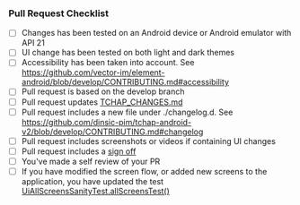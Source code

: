 ### Pull Request Checklist

<!--
 Please read [CONTRIBUTING.md](https://github.com/dinsic-pim/tchap-android-v2/blob/develop/CONTRIBUTING.md) before submitting your pull request
 Depending on the Pull Request content, it can be acceptable if some of the following checkboxes stay unchecked.
 -->

- [ ] Changes has been tested on an Android device or Android emulator with API 21
- [ ] UI change has been tested on both light and dark themes
- [ ] Accessibility has been taken into account. See https://github.com/vector-im/element-android/blob/develop/CONTRIBUTING.md#accessibility
- [ ] Pull request is based on the develop branch
- [ ] Pull request updates [TCHAP_CHANGES.md](https://github.com/dinsic-pim/tchap-android-v2/blob/develop/TCHAP_CHANGES.md)
- [ ] Pull request includes a new file under ./changelog.d. See https://github.com/dinsic-pim/tchap-android-v2/blob/develop/CONTRIBUTING.md#changelog
- [ ] Pull request includes screenshots or videos if containing UI changes
- [ ] Pull request includes a [sign off](https://matrix-org.github.io/synapse/latest/development/contributing_guide.html#sign-off)
- [ ] You've made a self review of your PR
- [ ] If you have modified the screen flow, or added new screens to the application, you have updated the test [UiAllScreensSanityTest.allScreensTest()](https://github.com/vector-im/element-android/blob/main/vector/src/androidTest/java/im/vector/app/ui/UiAllScreensSanityTest.kt#L73)
